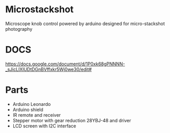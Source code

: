 # Microstackshot
Microscope knob control powered by arduino designed for micro-stackshot photography

# DOCS
https://docs.google.com/document/d/1P0xk68gPNNNN-_sJicLlXlUDtDGnBVffxkr5Wj0we30/edit#

# Parts
 - Arduino Leonardo
 - Arduino shield
 - IR remote and receiver
 - Stepper motor with gear reduction 28YBJ-48 and driver
 - LCD screen with I2C interface
